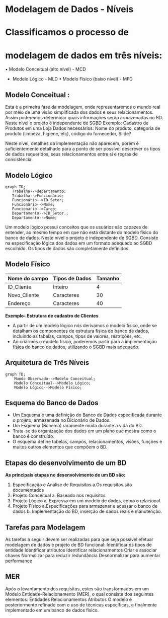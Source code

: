 # Modelagem de Dados - Níveis
# Classificamos o processo de
# modelagem de dados em três níveis:
• Modelo Conceitual (alto nível) -
MCD
* Modelo Lógico - MLD
• Modelo Físico (baixo nível) - MFD

## Modelo Conceitual :

Esta é a primeira fase da modelagem, onde
representaremos o mundo real por meio de uma visão
simplificada dos dados e seus relacionamentos. Assim
poderemos determinar quais informações serão
armazenadas no BD.
Neste nível o projeto é independente de SGBD
Exemplo:
Cadastro de Produtos em uma Loja
Dados necessários: Nome do produto, categoria de
produto (limpeza, higiene, etc), código do fornecedor,
Slide?

Neste nível, detalhes da implementação não
aparecem, porém é suficientemente
detalhado para a ponto de ser possível
descrever os tipos de dados requeridos, seus
relacionamentos entre si e regras de
consistência.

## Modelo Lógico


 ```mermaid
graph TD;
    Trabalha-->departamento;
    Trabalha-->Funcionário;
    Funcionário-->ID_Setor;
    Funcionário-->Nome;
    Funcionário-->Cargo;
    Departamento-->ID_Setor.;
    Departamento-->Nome;
```

Um modelo lógico possui conceitos que os
usuários são capazes de entender, ao mesmo
tempo em que não está distante do modelo físico
do banco de dados.
Neste nível o projeto é independente de SGBD.
Consiste na especificação lógica dos dados em
um formato adequado ao SGBD escolhido. Os
tipos de dados são completamente definidos.

## Modelo Físico 

|Nome do campo|Tipos de Dados|Tamanho|
|------------|-------|-------|
|ID_Cliente|Inteiro| 4|
|Novo_Cliente|Caracteres|30|
|Endereço|Caracteres|40|


**Exemplo- Estrutura de cadastro de Clientes**


* A partir de um modelo lógico nós derivamos
o modelo físico, onde se detalham os
componentes de estrutura física do banco de
dados, incluindo as tabelas, campos, tipos de
valores, restrições, etc.
* Ao criarmos o modelo físico, poderemos partir
para a implementação física do banco de
dados, utilizando o SGBD mais adequado.


## Arquitetura de Três Níveis 

```mermaid
graph TD;
    Mundo Observado-->Modelo Conceitual;
    Modelo Conceitual-->Modelo Lógico;
    Modelo Lógico-->Modelo Físico;
```

## Esquema do Banco de Dados


* Um Esquema é uma definição do Banco de
Dados especificada durante o projeto,
armazenada no Dicionário de Dados.
* Um Esquema (Schema) raramente muda
durante a vida do BD.
* Trata-se da organização dos dados em um
plano que mostra como o banco é construído.
* O esquema define tabelas, campos,
relacionamentos, visões, funções e muitos
outros elementos que compõem o BD.



## Etapas do desenvolvimento de um BD

**As principais etapas no desenvolvimento de um BD são:**

1. Especificação e Análise de Requisitos
a.Os requisitos são documentados
2. Projeto Conceitual
a. Baseado nos requisitos
3. Projeto Lógico
a. Expresso em um modelo de dados, como o
relacional
4. Projeto Físico
a.Especificações para armazenar e acessar o
banco de dados
b. Implementação do BD, inserção de dados reais
e manutenção.


## Tarefas para Modelagem

As tarefas a seguir devem ser realizadas para que seja
possível efetuar modelagem de dados e projeto de BD
funcional:
Identificar os tipos de entidade
Identificar atributos
Identificar relacionamentos
Criar e associar chaves
Normalizar para reduzir redundância
Desnormalizar para aumentar performance


## MER
Após o levantamento dos requisitos, estes são
transformados em um Modelo
Entidade-Relacionamento (MER), o qual
consiste dos seguintes elementos:
Entidades
Relacionamentos
Atributos
O modelo é posteriormente refinado com o uso
de técnicas específicas, e finalmente
implementado em um banco de dados físico.








